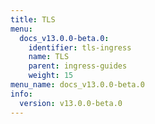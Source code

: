 ```yaml
---
title: TLS
menu:
  docs_v13.0.0-beta.0:
    identifier: tls-ingress
    name: TLS
    parent: ingress-guides
    weight: 15
menu_name: docs_v13.0.0-beta.0
info:
  version: v13.0.0-beta.0
---
```


